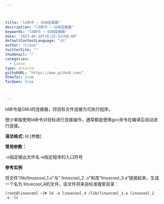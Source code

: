 ```yaml
---



title: "ld命令 – GUN连接器"
description: "ld命令 – GUN连接器"
keywords: "ld命令 – GUN连接器"
date: "2023-06-18T16:22:52+08:00"
defaultContentLanguage: "zh"
author: "Linux"
twitterSite: ""
thumbnail: ""
categories:
  - Linux
type: article
githubURL: "https://www.github.com/"
ShowToc: true
TocOpen: true



---
```


ld命令是GNU的连接器，将目标文件连接为可执行程序。

很少单独使用ld命令对目标进行连接操作，通常都是使用gcc命令在编译后自动进行连接。

**语法格式:** ld [参数]

**常用参数：**

-o指定输出文件名-e指定程序的入口符号

**参考实例**

将文件“/lib/linuxcool_1.o”与“ linuxcool_2 .o”和库“linuxcool_3.a”链接起来，生成一个名为 linuxcool_4的文件，该文件将来自标准搜索目录：

```
[root@linuxcool ~]# ld -o linuxcool_4 /lib/linuxcool_1.o linuxcool_2 .o -lc
```